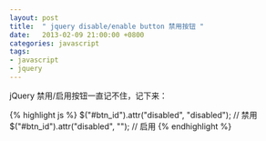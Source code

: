 ```yaml
---
layout: post
title:  " jquery disable/enable button 禁用按钮 "
date:   2013-02-09 21:00:00 +0800
categories: javascript
tags:
- javascript
- jquery
---
```


jQuery 禁用/启用按钮一直记不住，记下来：

{% highlight js %}
$("#btn_id").attr("disabled", "disabled");   // 禁用
$("#btn_id").attr("disabled", "");    // 启用
{% endhighlight %}

